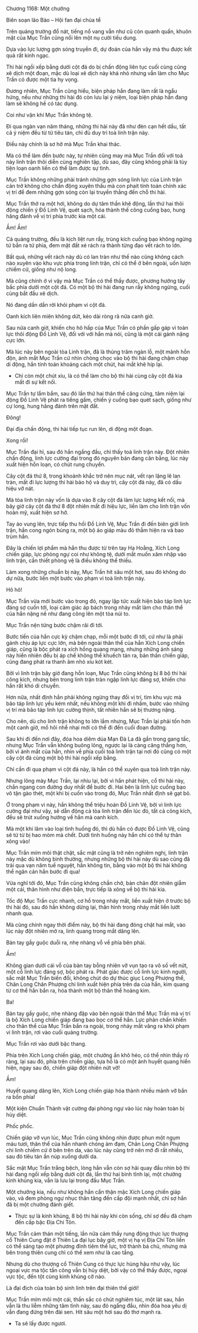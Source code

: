 




Chương 1168: Một chưởng


Biên soạn lão Bảo – Hội fan đại chúa tể

Trên quảng trường đổ nát, tiếng nổ vang vẫn như cũ còn quanh quẩn, khuôn mặt của Mục Trần cũng nổi lên một nụ cười tiếu dung.

Dựa vào lực lượng gợn sóng truyền đi, dự đoán của hắn vậy mà thu được kết quả rất kinh ngạc.

Thi hài ngồi xếp bằng dưới cột đá do bị chấn động liên tục cuối cùng cũng xê dịch một đoạn, mặc dù loại xê dịch này khá nhỏ nhưng vẫn làm cho Mục Trần có được một tia hy vọng.

Đương nhiên, Mục Trần cũng hiểu, biện pháp hắn đang làm rất là ngẩu hứng, nếu như những thi hài đó còn lưu lại ý niệm, loại biện pháp hắn đang làm sẽ không hề có tác dụng.

Coi như vận khí Mục Trần không tệ.

Đi qua ngàn vạn năm tháng, những thi hài này đã như đèn cạn hết dầu, tất cả ý niệm đều từ từ tiêu tán, chỉ đủ duy trì toà linh trận này.

Điều này chính là sơ hở mà Mục Trần khai thác.

Mà có thể làm đến bước này, tự nhiên cũng may mà Mục Trần đối với toà này linh trận thôi diễn cùng nghiên tập, dù sao, đây cũng không phải là tùy tiện loạn oanh liền có thể làm được sự tình.

Mục Trần không những phải tránh những gợn sóng linh lực của Linh trận cản trở không cho chấn động xuyên thấu mà con phait tính toán chính xác vị trí để đem những gợn sóng còn lại truyền thẳng đến chỗ thi hài.

Mục Trần thở ra một hơi, không do dự tâm thần khẽ động, lần thứ hai thôi động chiến ý Đồ Linh Vệ, quét sạch, hóa thành thế công cuồng bạo, hung hăng đánh về vị trí phía trước kia một cái.

Ầm! Ầm!

Cả quảng trường, đều là kịch liệt run rẩy, trùng kích cuồng bạo không ngừng tứ bắn ra tứ phía, đem mặt đất xé rách ra thành từng đạo vết rách to lớn.

Bất quá, những vết rách này dù có lan tràn như thế nào cũng không cách nào xuyên vào khu vực phía trong linh trận, chỉ có thể ở bên ngoài, uốn lượn chiếm cứ, giống như nộ long.

Mà cũng chính ở vì vậy mà Mục Trần có thể thấy được, phương hướng tây bắc phía dưới một cột đá. Có một bộ thi hài đang run rẩy không ngừng, cuối cùng bắt đầu xê dịch.

Nó đang dần dần rời khỏi phạm vi cột đá.

Oanh kích liên miên không dứt, kéo dài ròng rã nửa canh giờ.

Sau nửa canh giờ, khiến cho hô hấp của Mục Trần có phần gấp gáp vì toàn lực thôi động Đồ Linh Vệ, đối với với hắn mà nói, cũng là một cái gánh nặng cực lớn.

Mà lúc này bên ngoài tòa Linh trận, đã là thủng trăm ngàn lỗ, một mảnh hỗn độn, ánh mắt Mục Trần cứ nhìn chòng chọc vào bộ thi hài đang chậm chạp di động, hắn tính toán khoảng cách một chút, hai mắt khẽ híp lại.

- Chỉ còn một chút xíu, là có thể làm cho bộ thi hài cùng cây cột đá kia mất đi sự kết nối.

Mục Trần tự lẩm bẩm, sau đó lần thứ hai thân thể căng cứng, tâm niệm lại động Đồ Linh Vệ phát ra tiếng gầm, chiến ý cuồng bạo quét sạch, giống như cự long, hung hăng đánh trên mặt đất.

Đông!

Đại địa chấn động, thi hài tiếp tục run lên, di động một đoạn.

Xong rồi!

Mục Trần đại hỉ, sau đó hắn ngẩng đầu, chỉ thấy toà linh trận này. Đột nhiên chấn động, linh lực cường đại trong đó nguyên bản đang cân bằng, lúc này xuất hiện hỗn loạn, có chút rung chuyển.

Cây cột đá thứ 8, trong khoảnh khắc trở nên mục nát, vết rạn lặng lẽ lan tràn, mất đi lực lượng thi hài bảo hộ và duy trì, cây cột đá này, đã có dấu hiệu vỡ nát.

Mà tòa linh trận này vốn là dựa vào 8 cây cột đá làm lực lượng kết nối, mà bây giờ cây cột đá thứ 8 đột nhiên mất đi hiệu lực, liền làm cho linh trận vốn hoàn mỹ, xuất hiện sơ hở.

Tay áo vung lên, trực tiếp thu hồi Đồ Linh Vệ, Mục Trần đi đến biên giới linh trận, hắn cong ngón búng ra, một bộ áo giáp màu đỏ thẫm hiện ra và bao trùm hắn.

Đây là chiến lợi phẩm mà hắn thu được từ trên tay Hạ Hoằng, Xích Long chiến giáp, lực phòng ngự coi như không tệ, dưới mắt muốn xâm nhập vào linh trận, cần thiết phòng vệ là điều không thể thiếu.

Làm xong những chuẩn bị này, Mục Trần hít sâu một hơi, sau đó không do dự nữa, bước liền một bước vào phạm vi toà linh trận này.

Hô hô!

Mục Trần vừa mới bước vào trong đó, ngay lập tức xuất hiện bão táp linh lực đáng sợ cuốn tới, loại cảm giác áp bách trong nháy mắt làm cho thân thể của hắn nặng nề như đang cõng lên một tòa núi to.

Mục Trần nện từng bước chậm rãi đi tới.

Bước tiến của hắn cực kỳ chậm chạp, mỗi một bước đi tới, cứ như là phải gánh chịu áp lực cực lớn, mà bên ngoài thân thể của hắn Xích Long chiến giáp, cũng là bộc phát ra xích hồng quang mang, nhưng những ánh sáng này hiển nhiên đều bị áp chế không thể khuếch tán ra, bản thân chiến giáp, cũng đang phát ra thanh âm nhỏ xíu kót két.

Bởi vì linh trận bây giờ đang hỗn loạn, Mục Trần cũng không bị 8 bộ thi hài công kích, nhưng bên trong linh trận tràn ngập linh lực đáng sợ, khiến cho hắn rất khó di chuyển.

Hơn nữa, nhất định hắn phải không ngừng thay đổi vị trí, tìm khu vực mà bão táp linh lực yếu kém nhất, nếu không một khi đi nhầm, bước vào những vị trí mà bão táp linh lực cường thịnh, tất nhiên hắn sẽ bị thương nặng.

Cho nên, dù cho linh trận không to lớn lắm nhưng, Mục Trần lại phải tốn hơn một canh giờ, mồ hôi nhễ nhại mới có thể đi đến cuối đoạn đường.

Sau khi đi đến nơi đây, đóa hoa diêm dúa Mạn Đà La đã gần trong gang tấc, nhưng Mục Trần vẫn không buông lỏng, ngược lại là càng căng thẳng hơn, bởi vì ánh mắt của hắn, nhìn về phía cuối toà linh trận tại nơi đó cũng có một cây cột đá cùng một bộ thi hài ngồi xếp bằng.

Chỉ cần đi qua phạm vi cột đá này, là hắn có thể xuyên qua toà linh trận này.

Nhưng lông mày Mục Trần, lại nhíu lại, bởi vì hắn phát hiện, cổ thi hài này, chắn ngang con đường duy nhất để bước đi. Hai bên là linh lực cuồng bạo vô tận gào thét, một khi bị cuốn vào trong đó, Mục Trần nhất định sẽ gạt bỏ.

Ở trong phạm vi này, hắn không thể triệu hoán Đồ Linh Vệ, bởi vì linh lực cường đại như vậy, sẽ dẫn động cả tòa linh trận đến lúc đó, tất cả công kích, đều sẽ trút xuống hướng về hắn mà oanh kích.

Mà một khi lâm vào loại tình huống đó, thì dù hắn có được Đồ Linh Vệ, cũng sẽ từ từ bị hao mòm mà chết. Dưới tình huống này hắn chỉ có thể tự thân xông vào!

Mục Trần mím môi thật chặt, sắc mặt cũng là trở nên nghiêm nghị, linh trận này mặc dù không bình thường, nhưng những bộ thi hài này dù sao cũng đã trải qua vạn năm tuế nguyệt, hắn không tin, bằng vào một bộ thi hài không thể ngăn cản hắn bước đi qua!

Vừa nghĩ tới đó, Mục Trần cũng không chần chờ, bàn chân đột nhiên giẫm một cái, thân hình như điện bắn, trực tiếp là xông về bộ thi hài kia.

Tốc độ Mục Trần cực nhanh, cơ hồ trong nháy mắt, liền xuất hiện ở trước bộ thi hài đó, sau đó hắn không dừng lại, thân hình trong nháy mắt liền lướt nhanh qua.

Mà cũng chính ngay thời điểm này, bộ thi hài đang đóng chặt hai mắt, vào lúc này đột nhiên mở ra, linh quang trong mắt dâng lên.

Bàn tay gầy guộc duỗi ra, nhẹ nhàng vỗ về phía bên phải.

Ầm!

Không gian dưới cái vỗ của bàn tay bỗng nhiên vỡ vụn tạo ra vô số vết nứt, một cỗ linh lực đáng sợ, bộc phát ra. Phát giác được cỗ linh lực kinh người, sắc mặt Mục Trần biến đổi, không chút do dự thúc giục Long Phượng thể, Chân Long Chân Phượng chi linh xuất hiện phía trên da của hắn, kim quang từ cơ thể hắn bắn ra, hóa thành một bộ thân thể hoàng kim.

Ba!

Bàn tay gầy guộc, nhẹ nhàng đập vào bên ngoài thân thể Mục Trần mà vị trí là bộ Xích Long chiến giáp đang bao bọc cơ thể hắn. Lực phản chấn khiến cho thân thể của Mục Trần bắn ra ngoài, trong nháy mắt văng ra khỏi phạm vi linh trận, rơi vào cuối quảng trường.

Mục Trần rơi vào dưới bậc thang.

Phía trên Xích Long chiến giáp, một chưởng ấn khô héo, có thể nhìn thấy rõ ràng, lại sau đó, phía trên chiến giáp, tựa hồ là có một ảnh huyết quang hiển hiện, ngay sau đó, chiến giáp đột nhiên nứt vỡ!

Ầm!

Huyết quang dâng lên, Xích Long chiến giáp hóa thành nhiều mảnh vỡ bắn ra bốn phía!

Một kiện Chuẩn Thánh vật cường đại phòng ngự vào lúc này hoàn toàn bị hủy diệt.

Phốc phốc.

Chiến giáp vỡ vụn lúc, Mục Trần cũng không nhịn được phun một ngụm máu tươi, thân thể của hắn nhanh chóng ảm đạm, Chân Long Chân Phượng chi linh chiếm cứ ở bên trên da, vào lúc này cũng trở nên mờ đi rất nhiều, sau đó tiêu tán ẩn núp xuống dưới da.

Sắc mặt Mục Trần trắng bệch, lòng hắn vẫn còn sợ hãi quay đầu nhìn bộ thi hài đang ngồi xếp bằng dưới cột đá, lần thứ hai bình tĩnh lại, một chưởng kinh khủng kia, vẫn là lưu lại trong đầu Mục Trần.

Một chưởng kia, nếu như không hắn cẩn thận mặc Xích Long chiến giáp vào, và đem phòng ngự nhục thân tăng đến cấp đội mạnh nhất, chỉ sợ hắn đã bị một chưởng đánh giết.

- Thực sự là kinh khủng, 8 bộ thi hài này khi còn sống, chỉ sợ đều đã chạm đến cấp bậc Địa Chí Tôn.

Mục Trần cảm thán một tiếng, lần nữa cảm thấy rung động thực lực thượng cổ Thiên Cung đặt ở Thiên La đại lục bây giờ, một vị hạ vị Địa Chí Tôn liền có thể sáng tạo một phương đỉnh tiêm thế lực, trở thành bá chủ, nhưng mà bên trong thiên cung chỉ có thể xem như là cao tầng.

Nhưng dù cho thượng cổ Thiên Cung có thực lực hùng hậu như vậy, lúc ngoại vực ma tộc tấn công vẫn bị hủy diệt, bởi vậy có thể thấy được, ngoại vực tộc, đến tột cùng kinh khủng cỡ nào.

Là đại địch của toàn bộ sinh linh trên đại thiên thế giới!

Mục Trần mím môi một cái, thần sắc có chút nghiêm túc, một lát sau, hắn vẫn là thu liễm những tâm tình này, sau đó ngẩng đầu, nhìn đóa hoa yêu dị vẫn đang đứng trên đài sen. Hít sâu một hơi sau đó thơ mạnh ra.

- Ta sẽ lấy được ngươi.




